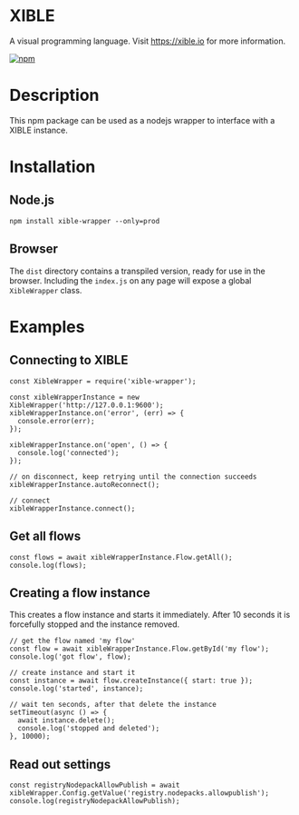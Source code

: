 # XIBLE
A visual programming language. Visit <https://xible.io> for more information.

[![npm](http://img.shields.io/npm/v/xible-wrapper.svg?style=flat-square)](http://www.npmjs.org/xible-wrapper)

# Description
This npm package can be used as a nodejs wrapper to interface with a XIBLE instance.

# Installation

## Node.js
<pre><code>npm install xible-wrapper --only=prod</code></pre>

## Browser
The `dist` directory contains a transpiled version, ready for use in the browser. Including the `index.js` on any page will expose a global `XibleWrapper` class.

# Examples

## Connecting to XIBLE
<pre><code>const XibleWrapper = require('xible-wrapper');

const xibleWrapperInstance = new XibleWrapper('http://127.0.0.1:9600');
xibleWrapperInstance.on('error', (err) => {
  console.error(err);
});

xibleWrapperInstance.on('open', () => {
  console.log('connected');
});

// on disconnect, keep retrying until the connection succeeds
xibleWrapperInstance.autoReconnect();

// connect
xibleWrapperInstance.connect();
</code></pre>

## Get all flows
<pre><code>const flows = await xibleWrapperInstance.Flow.getAll();
console.log(flows);</code></pre>

## Creating a flow instance
This creates a flow instance and starts it immediately. After 10 seconds it is forcefully stopped and the instance removed.
<pre><code>// get the flow named 'my flow'
const flow = await xibleWrapperInstance.Flow.getById('my flow');
console.log('got flow', flow);

// create instance and start it
const instance = await flow.createInstance({ start: true });
console.log('started', instance);

// wait ten seconds, after that delete the instance
setTimeout(async () => {
  await instance.delete();
  console.log('stopped and deleted');
}, 10000);</code></pre>

## Read out settings
<pre><code>const registryNodepackAllowPublish = await xibleWrapper.Config.getValue('registry.nodepacks.allowpublish');
console.log(registryNodepackAllowPublish);
</code></pre>